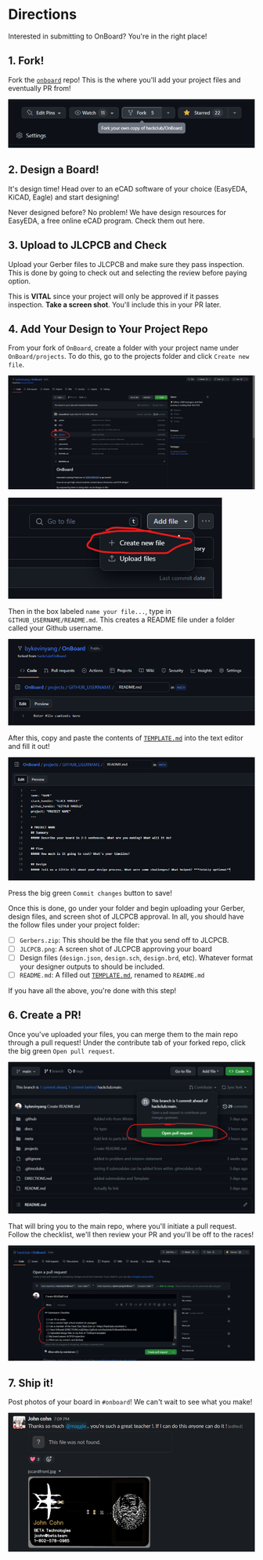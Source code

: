 # Directions
Interested in submitting to OnBoard? You're in the right place!

## 1. Fork!
Fork the [`onboard`](https://github.com/hackclub/OnBoard/) repo! This is the where you'll add your project files and eventually PR from!

![Fork the OnBoard repo](docs/images/directions/OnBoard-Fork.png)

## 2. Design a Board!
It's design time! Head over to an eCAD software of your choice (EasyEDA, KiCAD, Eagle) and start designing!

Never designed before? No problem! We have design resources for EasyEDA, a free online eCAD program. Check them out here.

## 3. Upload to JLCPCB and Check
Upload your Gerber files to JLCPCB and make sure they pass inspection. This is done by going to check out and selecting the review before paying option.

This is **VITAL** since your project will only be approved if it passes inspection. **Take a screen shot**. You'll include this in your PR later.

## 4. Add Your Design to Your Project Repo
From your fork of `OnBoard`, create a folder with your project name under `OnBoard/projects`. To do this, go to the projects folder and click `Create new file`.

![Projects folder](/docs/images/directions/projects.png)

![Create new file](/docs/images/directions/add-file.png)

Then in the box labeled `name your file...`, type in `GITHUB_USERNAME/README.md`. This creates a README file under a folder called your Github username.

![Creating a folder](/docs/images/directions//creating-a-folder.png)

After this, copy and paste the contents of [`TEMPLATE.md`](./projects/!Template/TEMPLATE.md) into the text editor and fill it out!

![Paste in TEMPLATE.md](docs/images/directions/paste-in-template.png)

Press the big green `Commit changes` button to save!

Once this is done, go under your folder and begin uploading your Gerber, design files, and screen shot of JLCPCB approval. In all, you should have the follow files under your project folder:
- [ ] `Gerbers.zip`: This should be the file that you send off to JLCPCB.
- [ ] `JLCPCB.png`: A screen shot of JLCPCB approving your board
- [ ] Design files (`design.json`, `design.sch`, `design.brd`, etc). Whatever format your designer outputs to should be included.
- [ ] `README.md`: A filled out [`TEMPLATE.md`](./TEMPLATE.md), renamed to `README.md`

If you have all the above, you're done with this step!

## 6. Create a PR!
Once you've uploaded your files, you can merge them to the main repo through a pull request! Under the contribute tab of your forked repo, click the big green `Open pull request`.

![Open a PR](docs/images/directions/open-pr.png)

That will bring you to the main repo, where you'll initiate a pull request. Follow the checklist, we'll then review your PR and you'll be off to the races!

![Submission checklist](docs/images/directions/submission-checklist.png)

## 7. Ship it!
Post photos of your board in `#onboard`! We can't wait to see what you make!

![John sharing PCB](docs/images/directions/john-sharing-pcb.png)
